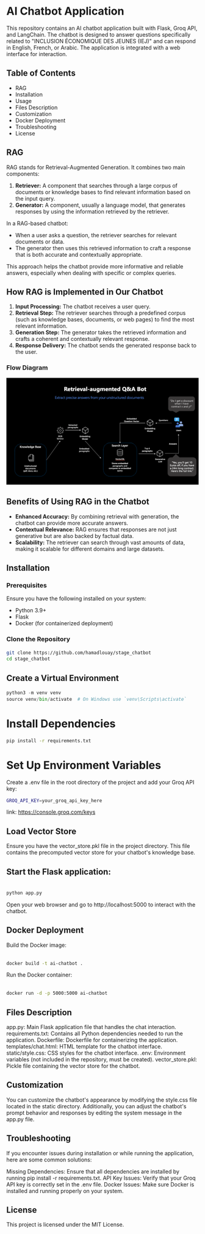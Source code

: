 # AI Chatbot Application

This repository contains an AI chatbot application built with Flask, Groq API, and LangChain. The chatbot is designed to answer questions specifically related to "INCLUSION ÉCONOMIQUE DES JEUNES (IEJ)" and can respond in English, French, or Arabic. The application is integrated with a web interface for interaction.

## Table of Contents
- RAG
- Installation
- Usage
- Files Description
- Customization
- Docker Deployment
- Troubleshooting
- License
## RAG
RAG stands for Retrieval-Augmented Generation. It combines two main components:

1. **Retriever:** A component that searches through a large corpus of documents or knowledge bases to find relevant information based on the input query.
2. **Generator:** A component, usually a language model, that generates responses by using the information retrieved by the retriever.

In a RAG-based chatbot:

- When a user asks a question, the retriever searches for relevant documents or data.
- The generator then uses this retrieved information to craft a response that is both accurate and contextually appropriate.

This approach helps the chatbot provide more informative and reliable answers, especially when dealing with specific or complex queries.

## How RAG is Implemented in Our Chatbot

1. **Input Processing:** The chatbot receives a user query.
2. **Retrieval Step:** The retriever searches through a predefined corpus (such as knowledge bases, documents, or web pages) to find the most relevant information.
3. **Generation Step:** The generator takes the retrieved information and crafts a coherent and contextually relevant response.
4. **Response Delivery:** The chatbot sends the generated response back to the user.

### Flow Diagram

![RAG Workflow](https://github.com/hamadlouay/stage_chatbot/blob/main/static/images/RAG_overview-1-1.png)

## Benefits of Using RAG in the Chatbot

- **Enhanced Accuracy:** By combining retrieval with generation, the chatbot can provide more accurate answers.
- **Contextual Relevance:** RAG ensures that responses are not just generative but are also backed by factual data.
- **Scalability:** The retriever can search through vast amounts of data, making it scalable for different domains and large datasets.

## Installation

### Prerequisites

Ensure you have the following installed on your system:

- Python 3.9+
- Flask
- Docker (for containerized deployment)

### Clone the Repository

```bash
git clone https://github.com/hamadlouay/stage_chatbot
cd stage_chatbot
```
## Create a Virtual Environment
```python
python3 -m venv venv
source venv/bin/activate  # On Windows use `venv\Scripts\activate`
```
# Install Dependencies
```bash
pip install -r requirements.txt
```
# Set Up Environment Variables
Create a .env file in the root directory of the project and add your Groq API key:
```bash
GROQ_API_KEY=your_groq_api_key_here
```
link:
https://console.groq.com/keys
## Load Vector Store
Ensure you have the vector_store.pkl file in the project directory. This file contains the precomputed vector store for your chatbot's knowledge base.


## Start the Flask application:

```bash

python app.py
```
Open your web browser and go to http://localhost:5000 to interact with the chatbot.

## Docker Deployment
Build the Docker image:
```bash

docker build -t ai-chatbot .
```
Run the Docker container:

```bash

docker run -d -p 5000:5000 ai-chatbot
```
## Files Description
app.py: Main Flask application file that handles the chat interaction.
requirements.txt: Contains all Python dependencies needed to run the application.
Dockerfile: Dockerfile for containerizing the application.
templates/chat.html: HTML template for the chatbot interface.
static/style.css: CSS styles for the chatbot interface.
.env: Environment variables (not included in the repository, must be created).
vector_store.pkl: Pickle file containing the vector store for the chatbot.
## Customization
You can customize the chatbot's appearance by modifying the style.css file located in the static directory. Additionally, you can adjust the chatbot's prompt behavior and responses by editing the system message in the app.py file.

## Troubleshooting
If you encounter issues during installation or while running the application, here are some common solutions:

Missing Dependencies: Ensure that all dependencies are installed by running pip install -r requirements.txt.
API Key Issues: Verify that your Groq API key is correctly set in the .env file.
Docker Issues: Make sure Docker is installed and running properly on your system.
## License
This project is licensed under the MIT License.



[def]: ChatBot-main/static/images/RAG_overview-1-1.png